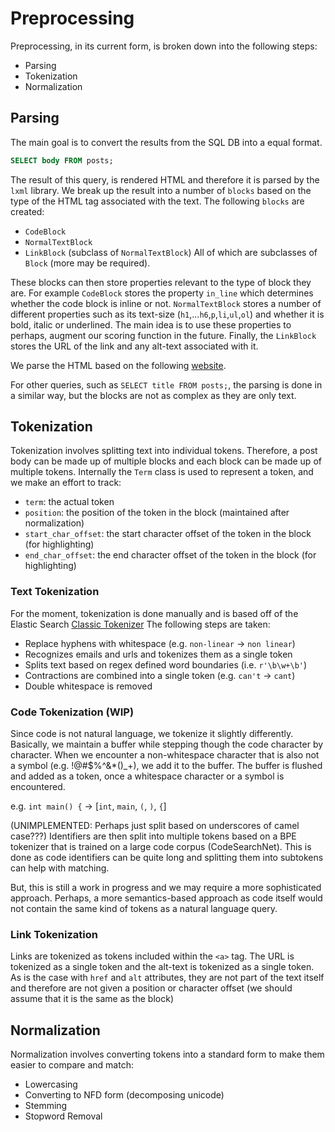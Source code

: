 # Preprocessing

Preprocessing, in its current form, is broken down into the following steps:
- Parsing
- Tokenization
- Normalization

## Parsing
The main goal is to convert the results from the SQL DB into a equal format.
```sql
SELECT body FROM posts;
```
The result of this query, is rendered HTML and therefore it is parsed by the `lxml` library.
We break up the result into a number of `blocks` based on the type of the HTML tag associated with the text.
The following `blocks` are created:
- `CodeBlock`
- `NormalTextBlock`
- `LinkBlock` (subclass of `NormalTextBlock`)
All of which are subclasses of `Block` (more may be required).

These blocks can then store properties relevant to the type of block they are.
For example `CodeBlock` stores the property `in_line` which determines whether the code block is inline or not.
`NormalTextBlock` stores a number of different properties such as its text-size (`h1`,...`h6`,`p`,`li`,`ul`,`ol`) and whether it is bold, italic or underlined.
The main idea is to use these properties to perhaps, augment our scoring function in the future.
Finally, the `LinkBlock` stores the URL of the link and any alt-text associated with it.

We parse the HTML based on the following [website](https://meta.stackexchange.com/questions/1777/what-html-tags-are-allowed-on-stack-exchange-sites).

For other queries, such as `SELECT title FROM posts;`, the parsing is done in a similar way, but the blocks are not as complex as they are only text.

## Tokenization
Tokenization involves splitting text into individual tokens.
Therefore, a post body can be made up of multiple blocks and each block can be made up of multiple tokens.
Internally the `Term` class is used to represent a token, and we make an effort to track:
- `term`: the actual token
- `position`: the position of the token in the block (maintained after normalization)
- `start_char_offset`: the start character offset of the token in the block (for highlighting)
- `end_char_offset`: the end character offset of the token in the block (for highlighting)

### Text Tokenization
For the moment, tokenization is done manually and is based off of the Elastic Search [Classic Tokenizer](https://www.elastic.co/guide/en/elasticsearch/reference/current/analysis-classic-tokenizer.html)
The following steps are taken:
- Replace hyphens with whitespace (e.g. `non-linear` -> `non linear`)
- Recognizes emails and urls and tokenizes them as a single token
- Splits text based on regex defined word boundaries (i.e. `r'\b\w+\b'`)
- Contractions are combined into a single token (e.g. `can't` -> `cant`)
- Double whitespace is removed

### Code Tokenization (WIP)
Since code is not natural language, we tokenize it slightly differently.
Basically, we maintain a buffer while stepping though the code character by character.
When we encounter a non-whitespace character that is also not a symbol (e.g. !@#$%^&*()_+), we add it to the buffer.
The buffer is flushed and added as a token, once a whitespace character or a symbol is encountered.

e.g. `int main() {` -> [`int`, `main`, `(`, `)`, `{`]

(UNIMPLEMENTED: Perhaps just split based on underscores of camel case???)
Identifiers are then split into multiple tokens based on a BPE tokenizer that is trained on a large code corpus (CodeSearchNet).
This is done as code identifiers can be quite long and splitting them into subtokens can help with matching.

But, this is still a work in progress and we may require a more sophisticated approach.
Perhaps, a more semantics-based approach as code itself would not contain the same kind of tokens as a natural language query.

### Link Tokenization
Links are tokenized as tokens included within the `<a>` tag. The URL is tokenized as a single token and the alt-text is tokenized as a single token.
As is the case with `href` and `alt` attributes, they are not part of the text itself and therefore are not given a position or character offset (we should assume that it is the same as the block)

## Normalization
Normalization involves converting tokens into a standard form to make them easier to compare and match:
- Lowercasing
- Converting to NFD form (decomposing unicode)
- Stemming
- Stopword Removal
